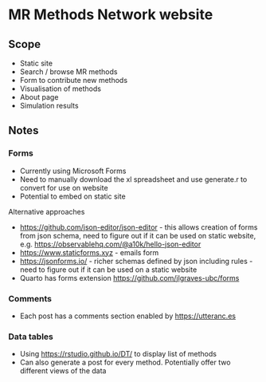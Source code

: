 # MR Methods Network website

## Scope

- Static site
- Search / browse MR methods
- Form to contribute new methods
- Visualisation of methods
- About page
- Simulation results


## Notes

### Forms

- Currently using Microsoft Forms
- Need to manually download the xl spreadsheet and use generate.r to convert for use on website
- Potential to embed on static site

Alternative approaches

- https://github.com/json-editor/json-editor - this allows creation of forms from json schema, need to figure out if it can be used on static website, e.g. https://observablehq.com/@a10k/hello-json-editor
- https://www.staticforms.xyz - emails form
- https://jsonforms.io/ - richer schemas defined by json including rules - need to figure out if it can be used on a static website
- Quarto has forms extension https://github.com/jlgraves-ubc/forms


### Comments

- Each post has a comments section enabled by https://utteranc.es

### Data tables

- Using https://rstudio.github.io/DT/ to display list of methods
- Can also generate a post for every method. Potentially offer two different views of the data 


